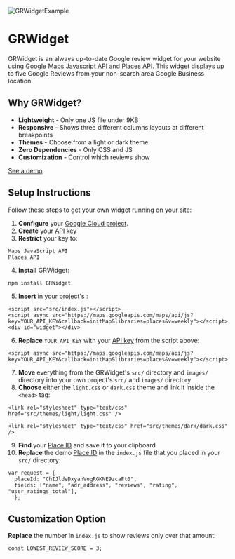 ![GRWidgetExample](https://user-images.githubusercontent.com/29796332/209887436-6e52f3a6-fc01-4536-a0c9-1d5062429f73.png)

# GRWidget

GRWidget is an always up-to-date Google review widget for your website using [Google Maps Javascript API](https://developers.google.com/maps/documentation/javascript) and [Places API](https://developers.google.com/maps/documentation/javascript/places). This widget displays up to five Google Reviews from your non-search area Google Business location.

## Why GRWidget?

* **Lightweight** - Only one JS file under 9KB
* **Responsive** - Shows three different columns layouts at different breakpoints
* **Themes** - Choose from a light or dark theme
* **Zero Dependencies** - Only CSS and JS
* **Customization** - Control which reviews show

[See a demo](https://gr-widget.vercel.app/)

## Setup Instructions

Follow these steps to get your own widget running on your site:

1. **Configure** your [Google Cloud project](https://developers.google.com/maps/documentation/places/web-service/cloud-setup).
2. **Create** your [API key](https://developers.google.com/maps/documentation/places/web-service/get-api-key)
3. **Restrict** your key to:

```
Maps JavaScript API
Places API
```
4. **Install** GRWidget:

```
npm install GRWidget
```
5. **Insert** in your project's <body>:

```
<script src="src/index.js"></script>
<script async src="https://maps.googleapis.com/maps/api/js?key=YOUR_API_KEY&callback=initMap&libraries=places&v=weekly"></script>
<div id="widget"></div>
```
6. **Replace** `YOUR_API_KEY` with your [API key](https://developers.google.com/maps/documentation/places/web-service/get-api-key) from the script above:

```
<script async src="https://maps.googleapis.com/maps/api/js?key=YOUR_API_KEY&callback=initMap&libraries=places&v=weekly"></script>
```
7. **Move** everything from the GRWidget's `src/` directory and `images/` directory into your own project's `src/` and `images/` directory
8. **Choose** either the `light.css` or `dark.css` theme and link it inside the `<head>` tag:

```
<link rel="stylesheet" type="text/css" href="src/themes/light/light.css" />

<link rel="stylesheet" type="text/css" href="src/themes/dark/dark.css" />
```
9. **Find** your [Place ID](https://developers.google.com/maps/documentation/places/web-service/place-id) and save it to your clipboard
10. **Replace** the demo [Place ID](https://developers.google.com/maps/documentation/places/web-service/place-id) in the `index.js` file that you placed in your `src/` directory:

```
var request = {
  placeId: "ChIJldeDxyahVogRGKNE9zcaFt0",
  fields: ["name", "adr_address", "reviews", "rating", "user_ratings_total"],
  };
```

## Customization Option
**Replace** the number in `index.js` to show reviews only over that amount:
```
const LOWEST_REVIEW_SCORE = 3;
```

